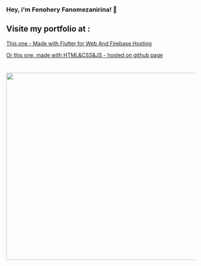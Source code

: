 ### Hey, i'm Fenohery Fanomezanirina! 👋

## Visite my portfolio at :

<a href="https://fenohery-portfolio.web.app">This one - Made with Flutter for Web And Firebase Hosting</a>

<a href="https://fenoh3ry.github.io">Or this one, made with HTML&CSS&JS - hosted on github page</a>


#

<img src="https://media.giphy.com/media/OkJat1YNdoD3W/giphy.gif" width="4000" height="500" />
